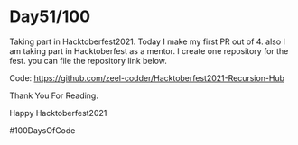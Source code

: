 # Day51/100

Taking part in Hacktoberfest2021. Today I make my first PR out of 4. also I am taking part in Hacktoberfest as a mentor. I create one repository for the fest. you can file the repository link below.

Code: https://github.com/zeel-codder/Hacktoberfest2021-Recursion-Hub


Thank You For Reading.


Happy Hacktoberfest2021

#100DaysOfCode